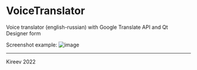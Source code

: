 # VoiceTranslator
Voice translator (english-russian) with Google Translate API and Qt Designer form

Screenshot example:
![image](https://user-images.githubusercontent.com/71035387/172256919-8ef27e56-c3be-4f14-9b9f-2e00fe0f559c.png)

________
Kireev 2022
